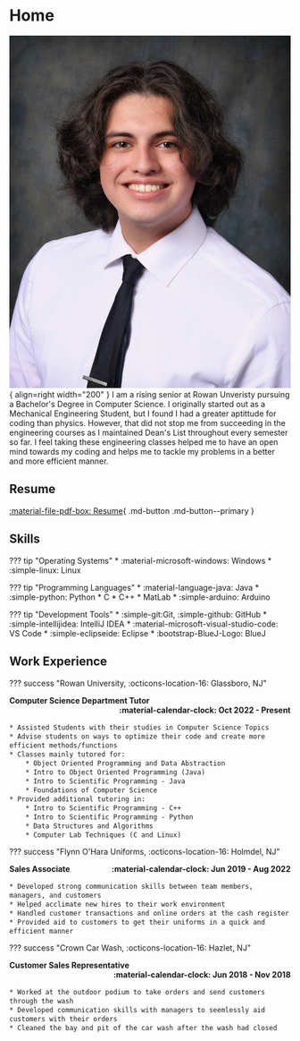 # Home

![ProfilePic](img/ProPhoto.jpg){ align=right width="200" }
I am a rising senior at Rowan Unveristy pursuing a Bachelor's Degree in Computer Science. I originally started out as a Mechanical Engineering Student, but I found I 
had a greater aptittude for coding than physics. However, that did not stop me from succeeding in the engineering courses as I maintained Dean's List throughout every 
semester so far. I feel taking these engineering classes helped me to have an open mind towards my coding and helps me to tackle my problems in a better and more
efficient manner. 

## Resume
[:material-file-pdf-box: Resume](pdfs/Resume.pdf){ .md-button .md-button--primary }


## Skills
??? tip "Operating Systems"
    * :material-microsoft-windows: Windows
    * :simple-linux: Linux

??? tip "Programming Languages"
    * :material-language-java: Java
    * :simple-python: Python
    * C
    * C++
    * MatLab
    * :simple-arduino: Arduino

??? tip "Development Tools"
    * :simple-git:Git,  :simple-github: GitHub
    * :simple-intellijidea: IntelliJ IDEA
    * :material-microsoft-visual-studio-code: VS Code
    * :simple-eclipseide: Eclipse
    * :bootstrap-BlueJ-Logo: BlueJ

## Work Experience 
??? success "Rowan University, :octicons-location-16: Glassboro, NJ"
    <div>
        <div style="float:left">**Computer Science Department Tutor**</div>
        <div style="float:right">**:material-calendar-clock: Oct 2022 - Present**</div>
    </div>
    <div style="clear: both;"></div>

    * Assisted Students with their studies in Computer Science Topics 
    * Advise students on ways to optimize their code and create more efficient methods/functions
    * Classes mainly tutored for:
        * Object Oriented Programming and Data Abstraction
        * Intro to Object Oriented Programming (Java)
        * Intro to Scientific Programming - Java
        * Foundations of Computer Science
    * Provided additional tutoring in:
        * Intro to Scientific Programming - C++
        * Intro to Scientific Programming - Python
        * Data Structures and Algorithms
        * Computer Lab Techniques (C and Linux)

??? success "Flynn O'Hara Uniforms, :octicons-location-16: Holmdel, NJ"
     <div>
        <div style="float:left">**Sales Associate**</div>
        <div style="float:right">**:material-calendar-clock: Jun 2019 - Aug 2022**</div>
    </div>
    <div style="clear: both;"></div>

    * Developed strong communication skills between team members, managers, and customers
    * Helped acclimate new hires to their work environment
    * Handled customer transactions and online orders at the cash register
    * Provided aid to customers to get their uniforms in a quick and efficient manner

??? success "Crown Car Wash, :octicons-location-16: Hazlet, NJ"
    <div>
        <div style="float:left">**Customer Sales Representative**</div>
        <div style="float:right">**:material-calendar-clock: Jun 2018 - Nov 2018**</div>
    </div>
    <div style="clear: both;"></div>

    * Worked at the outdoor podium to take orders and send customers through the wash
    * Developed communication skills with managers to seemlessly aid customers with their orders
    * Cleaned the bay and pit of the car wash after the wash had closed
